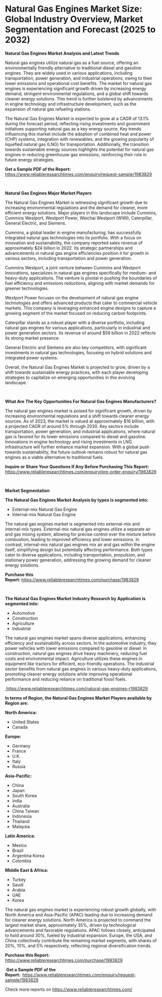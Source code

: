 <p><h1>Natural Gas Engines Market Size: Global Industry Overview, Market Segmentation and Forecast (2025 to 2032)</h1></p><p><strong>Natural Gas Engines Market Analysis and Latest Trends</strong></p>
<p><p>Natural gas engines utilize natural gas as a fuel source, offering an environmentally friendly alternative to traditional diesel and gasoline engines. They are widely used in various applications, including transportation, power generation, and industrial operations, owing to their lower emissions and operational cost benefits. The market for natural gas engines is experiencing significant growth driven by increasing energy demand, stringent environmental regulations, and a global shift towards cleaner energy solutions. This trend is further bolstered by advancements in engine technology and infrastructure development, such as the expansion of natural gas refueling stations.</p><p>The Natural Gas Engines Market is expected to grow at a CAGR of 13.1% during the forecast period, reflecting rising investments and government initiatives supporting natural gas as a key energy source. Key trends influencing this market include the adoption of combined heat and power (CHP) systems, integration with renewables, and the growing popularity of liquefied natural gas (LNG) for transportation. Additionally, the transition towards sustainable energy sources highlights the potential for natural gas engines in reducing greenhouse gas emissions, reinforcing their role in future energy strategies.</p></p>
<p><strong>Get a Sample PDF of the Report:&nbsp;</strong> <a href="https://www.reliableresearchtimes.com/enquiry/request-sample/1983829?utm_campaign=2199&utm_medium=2&utm_source=Github&utm_content=ia&utm_term=20022025&utm_id=natural-gas-engines">https://www.reliableresearchtimes.com/enquiry/request-sample/1983829</a></p>
<p>&nbsp;</p>
<p><strong>Natural Gas Engines Major Market Players</strong></p>
<p><p>The Natural Gas Engines Market is witnessing significant growth due to increasing environmental regulations and the demand for cleaner, more efficient energy solutions. Major players in this landscape include Cummins, Cummins Westport, Westport Power, Weichai Westport (WWI), Caterpillar, General Electric, and Siemens. </p><p>Cummins, a global leader in engine manufacturing, has successfully integrated natural gas technologies into its portfolio. With a focus on innovation and sustainability, the company reported sales revenue of approximately $24 billion in 2022. Its strategic partnerships and advancements in natural gas engine efficiencies position it for growth in various sectors, including transportation and power generation.</p><p>Cummins Westport, a joint venture between Cummins and Westport Innovations, specializes in natural gas engines specifically for medium- and heavy-duty applications. The venture is pivotal in pushing the boundaries of fuel efficiency and emissions reductions, aligning with market demands for greener technologies.</p><p>Westport Power focuses on the development of natural gas engine technologies and offers advanced products that cater to commercial vehicle markets. This company is leveraging enhanced engine designs to capture a growing segment of the market focused on reducing carbon footprints.</p><p>Caterpillar stands as a robust player with a diverse portfolio, including natural gas engines for various applications, particularly in industrial and power generation sectors. Its revenue of around $58 billion in 2022 reflects its strong market presence. </p><p>General Electric and Siemens are also key competitors, with significant investments in natural gas technologies, focusing on hybrid solutions and integrated power systems. </p><p>Overall, the Natural Gas Engines Market is projected to grow, driven by a shift towards sustainable energy practices, with each player developing strategies to capitalize on emerging opportunities in this evolving landscape.</p></p>
<p>&nbsp;</p>
<p><strong>What Are The Key Opportunities For Natural Gas Engines Manufacturers?</strong></p>
<p><p>The natural gas engines market is poised for significant growth, driven by increasing environmental regulations and a shift towards cleaner energy sources. As of 2023, the market is valued at approximately $16 billion, with a projected CAGR of around 5% through 2030. Key sectors include transportation, power generation, and industrial applications, where natural gas is favored for its lower emissions compared to diesel and gasoline. Innovations in engine technology and rising investments in LNG infrastructure will further enhance market expansion. With a global push towards sustainability, the future outlook remains robust for natural gas engines as a viable alternative to traditional fuels.</p></p>
<p><strong>Inquire or Share Your Questions If Any Before Purchasing This Report:</strong> <a href="https://www.reliableresearchtimes.com/enquiry/pre-order-enquiry/1983829?utm_campaign=2199&utm_medium=2&utm_source=Github&utm_content=ia&utm_term=20022025&utm_id=natural-gas-engines">https://www.reliableresearchtimes.com/enquiry/pre-order-enquiry/1983829</a></p>
<p>&nbsp;</p>
<p><strong>Market Segmentation</strong></p>
<p><strong>The Natural Gas Engines Market Analysis by types is segmented into:</strong></p>
<p><ul><li>External-mix Natural Gas Engine</li><li>Internal-mix Natural Gas Engine</li></ul></p>
<p><p>The natural gas engines market is segmented into external-mix and internal-mix types. External-mix natural gas engines utilize a separate air and gas mixing system, allowing for precise control over the mixture before combustion, leading to improved efficiency and lower emissions. In contrast, internal-mix natural gas engines mix air and gas within the engine itself, simplifying design but potentially affecting performance. Both types cater to diverse applications, including transportation, propulsion, and stationary power generation, addressing the growing demand for cleaner energy solutions.</p></p>
<p><strong>Purchase this Report:&nbsp;</strong><a href="https://www.reliableresearchtimes.com/purchase/1983829?utm_campaign=2199&utm_medium=2&utm_source=Github&utm_content=ia&utm_term=20022025&utm_id=natural-gas-engines">https://www.reliableresearchtimes.com/purchase/1983829</a></p>
<p>&nbsp;</p>
<p><strong>The Natural Gas Engines Market Industry Research by Application is segmented into:</strong></p>
<p><ul><li>Automotive</li><li>Construction</li><li>Agriculture</li><li>Industrial</li></ul></p>
<p><p>The natural gas engines market spans diverse applications, enhancing efficiency and sustainability across sectors. In the automotive industry, they power vehicles with lower emissions compared to gasoline or diesel. In construction, natural gas engines drive heavy machinery, reducing fuel costs and environmental impact. Agriculture utilizes these engines in equipment like tractors for efficient, eco-friendly operations. The industrial sector benefits from natural gas engines in various heavy-duty applications, promoting cleaner energy solutions while improving operational performance and reducing reliance on traditional fossil fuels.</p></p>
<p><a href="https://www.reliableresearchtimes.com/natural-gas-engines-r1983829?utm_campaign=2199&utm_medium=2&utm_source=Github&utm_content=ia&utm_term=20022025&utm_id=natural-gas-engines">&nbsp;https://www.reliableresearchtimes.com/natural-gas-engines-r1983829</a></p>
<p><strong>In terms of Region, the Natural Gas Engines Market Players available by Region are:</strong></p>
<p>
    <p> <strong> North America: </strong>
        <ul>
            <li>United States</li>
            <li>Canada</li>
        </ul>
        </p> 
    <p> <strong> Europe: </strong>
        <ul>
            <li>Germany</li>
            <li>France</li>
            <li>U.K.</li>
            <li>Italy</li>
            <li>Russia</li>
        </ul>
        </p> 
    <p> <strong> Asia-Pacific: </strong>
        <ul>
            <li>China</li>
            <li>Japan</li>
            <li>South Korea</li>
            <li>India</li>
            <li>Australia</li>
            <li>China Taiwan</li>
            <li>Indonesia</li>
            <li>Thailand</li>
            <li>Malaysia</li>
        </ul>
        </p> 
    <p> <strong> Latin America: </strong>
        <ul>
            <li>Mexico</li>
            <li>Brazil</li>
            <li>Argentina Korea</li>
            <li>Colombia</li>
        </ul>
        </p> 
    <p> <strong> Middle East & Africa: </strong>
        <ul>
            <li>Turkey</li>
            <li>Saudi</li>
            <li>Arabia</li>
            <li>UAE</li>
            <li>Korea</li>
        </ul>
    </p>
    </p>
<p><p>The natural gas engines market is experiencing robust growth globally, with North America and Asia-Pacific (APAC) leading due to increasing demand for cleaner energy solutions. North America is projected to command the largest market share, approximately 35%, driven by technological advancements and favorable regulations. APAC follows closely, anticipated to hold around 30%, fueled by industrial expansion. Europe, the USA, and China collectively contribute the remaining market segments, with shares of 20%, 10%, and 5% respectively, reflecting regional diversification trends.</p></p>
<p><strong>Purchase this Report: </strong><a href="https://www.reliableresearchtimes.com/purchase/1983829?utm_campaign=2199&utm_medium=2&utm_source=Github&utm_content=ia&utm_term=20022025&utm_id=natural-gas-engines">https://www.reliableresearchtimes.com/purchase/1983829</a></p>
<p>&nbsp;<strong>Get a Sample PDF of the Report:&nbsp;&nbsp;</strong><a href="https://www.reliableresearchtimes.com/enquiry/request-sample/1983829?utm_campaign=2199&utm_medium=2&utm_source=Github&utm_content=ia&utm_term=20022025&utm_id=natural-gas-engines">https://www.reliableresearchtimes.com/enquiry/request-sample/1983829</a></p>
<p><strong></strong></p>
<p>Check more reports on <a href="https://www.reliableresearchtimes.com/?utm_campaign=2199&utm_medium=2&utm_source=Github&utm_content=ia&utm_term=20022025&utm_id=natural-gas-engines">https://www.reliableresearchtimes.com/</a></p>
